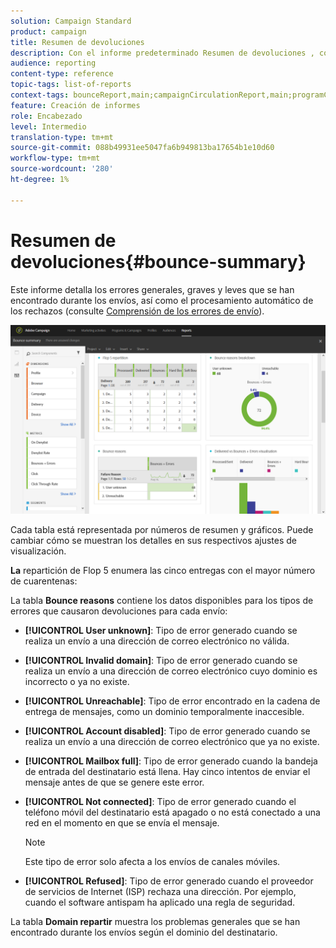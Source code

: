 ```yaml
---
solution: Campaign Standard
product: campaign
title: Resumen de devoluciones
description: Con el informe predeterminado Resumen de devoluciones , conozca el estado de las campañas enviadas y los errores que puedan haber encontrado.
audience: reporting
content-type: reference
topic-tags: list-of-reports
context-tags: bounceReport,main;campaignCirculationReport,main;programCirculationReport,main
feature: Creación de informes
role: Encabezado
level: Intermedio
translation-type: tm+mt
source-git-commit: 088b49931ee5047fa6b949813ba17654b1e10d60
workflow-type: tm+mt
source-wordcount: '280'
ht-degree: 1%

---
```



# Resumen de devoluciones{#bounce-summary}

Este informe detalla los errores generales, graves y leves que se han encontrado durante los envíos, así como el procesamiento automático de los rechazos (consulte [Comprensión de los errores de envío](../../sending/using/understanding-delivery-failures.md)).

![](assets/campaign_reports_bounces.png)

Cada tabla está representada por números de resumen y gráficos. Puede cambiar cómo se muestran los detalles en sus respectivos ajustes de visualización.

**La** repartición de Flop 5 enumera las cinco entregas con el mayor número de cuarentenas:

La tabla **Bounce reasons** contiene los datos disponibles para los tipos de errores que causaron devoluciones para cada envío:

* **[!UICONTROL User unknown]**: Tipo de error generado cuando se realiza un envío a una dirección de correo electrónico no válida.
* **[!UICONTROL Invalid domain]**: Tipo de error generado cuando se realiza un envío a una dirección de correo electrónico cuyo dominio es incorrecto o ya no existe.
* **[!UICONTROL Unreachable]**: Tipo de error encontrado en la cadena de entrega de mensajes, como un dominio temporalmente inaccesible.
* **[!UICONTROL Account disabled]**: Tipo de error generado cuando se realiza un envío a una dirección de correo electrónico que ya no existe.
* **[!UICONTROL Mailbox full]**: Tipo de error generado cuando la bandeja de entrada del destinatario está llena. Hay cinco intentos de enviar el mensaje antes de que se genere este error.
* **[!UICONTROL Not connected]**: Tipo de error generado cuando el teléfono móvil del destinatario está apagado o no está conectado a una red en el momento en que se envía el mensaje.

   >[!NOTE]
   >
   >Este tipo de error solo afecta a los envíos de canales móviles.

* **[!UICONTROL Refused]**: Tipo de error generado cuando el proveedor de servicios de Internet (ISP) rechaza una dirección. Por ejemplo, cuando el software antispam ha aplicado una regla de seguridad.

La tabla **Domain repartir** muestra los problemas generales que se han encontrado durante los envíos según el dominio del destinatario.
